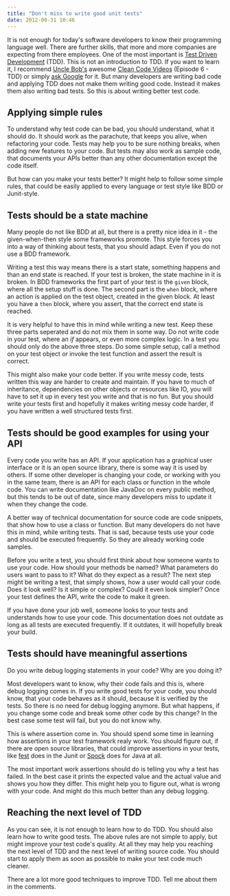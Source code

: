 ```yaml
---
title: "Don't miss to write good unit tests"
date: 2012-08-31 10:46
---
```


It is not enough for today's software developers to know their programming language well. There are further skills, that more and more companies are expecting from there employees. One of the most important is [Test Driven Development](https://en.wikipedia.org/wiki/Test-driven_development) (TDD). This is not an introduction to TDD. If you want to learn it, I recommend [Uncle Bob's](https://twitter.com/unclebobmartin) awesome [Clean Code Videos](http://www.cleancoders.com/) (Episode 6 - TDD) or simply [ask Google](https://www.google.com/search?q=tdd+tutorial) for it. But many developers are writing bad code and applying TDD does not make them writing good code. Instead it makes them also writing bad tests. So this is about writing better test code.

## Applying simple rules
To understand why test code can be bad, you should understand, what it should do. It should work as the parachute, that keeps you alive, when refactoring your code. Tests may help you to be sure nothing breaks, when adding new features to your code. But tests may also work as sample code, that documents your APIs better than any other documentation except the code itself.

But how can you make your tests better? It might help to follow some simple rules, that could be easily applied to every language or test style like BDD or Junit-style.

## Tests should be a state machine
Many people do not like BDD at all, but there is a pretty nice idea in it - the given-when-then style some frameworks promote. This style forces you into a way of thinking about tests, that you should adapt. Even if you do not use a BDD framework.

Writing a test this way means there is a start state, something happens and than an end state is reached. If your test is broken, the state machine in it is broken. In BDD frameworks the first part of your test is the `given` block, where all the setup stuff is done. The second part is the `when` block, where an action is applied on the test object, created in the given block. At least you have a `then` block, where you assert, that the correct end state is reached.

It is very helpful to have this in mind while writing a new test. Keep these three parts seperated and do not mix them in some way. Do not write code in your test, where an _if_ appears, or even more complex logic. In a test you should only do the above three steps. Do some simple setup, call a method on your test object or invoke the test function and assert the result is correct.

This might also make your code better. If you write messy code, tests written this way are harder to create and maintain. If you have to much of inheritance, dependencies on other objects or resources like IO, you will have to set it up in every test you write and that is no fun. But you should write your tests first and hopefully it makes writing messy code harder, if you have written a well structured tests first.

## Tests should be good examples for using your API
Every code you write has an API. If your application has a graphical user interface or it is an open source library, there is some way it is used by others. If some other developer is changing your code, or working with you in the same team, there is an API for each class or function in the whole code. You can write documentation like JavaDoc on every public method, but this tends to be out of date, since many developers miss to update it when they change the code.

A better way of technical documentation for source code are code snippets, that show how to use a class or function. But many developers do not have this in mind, while writing tests. That is sad, because tests use your code and should be executed frequently. So they are already working code samples.

Before you write a test, you should first think about how someone wants to use your code. How should your methods be named? What parameters do users want to pass to it? What do they expect as a result? The next step might be writing a test, that simply shows, how a user would call your code. Does it look well? Is it simple or complex? Could it even look simpler? Once your test defines the API, write the code to make it green.

If you have done your job well, someone looks to your tests and understands how to use your code. This documentation does not outdate as long as all tests are executed frequently. If it outdates, it will hopefully break your build.

## Tests should have meaningful assertions
Do you write debug logging statements in your code? Why are you doing it?

Most developers want to know, why their code fails and this is, where debug logging comes in. If you write good tests for your code, you should know, that your code behaves as it should, because it is verified by the tests. So there is no need for debug logging anymore. But what happens, if you change some code and break some other code by this change? In the best case some test will fail, but you do not know why.

This is where assertion come in. You should spend some time in learning how assertions in your test framework realy work. You should figure out, if there are open source libraries, that could improve assertions in your tests, like [fest](https://github.com/alexruiz/fest-assert-2.x/wiki) does in the Junit or [Spock](http://spockframework.org) does for Java at all.

The most important work assertions should do is telling you why a test has failed. In the best case it prints the expected value and the actual value and shows you how they differ. This might help you to figure out, what is wrong with your code. And might do this much better than any debug logging.

## Reaching the next level of TDD
As you can see, it is not enough to learn how to do TDD. You should also learn how to write good tests. The above rules are not simple to apply, but might improve your test code's quality. At all they may help you reaching the next level of TDD and the next level of writing source code. You should start to apply them as soon as possible to make your test code much cleaner.

There are a lot more good techniques to improve TDD. Tell me about them in the comments.
